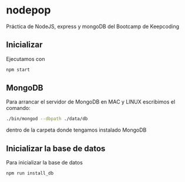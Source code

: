 # nodepop
Práctica de NodeJS, express y mongoDB del Bootcamp de Keepcoding

## Inicializar

Ejecutamos con 
```sh
npm start
```

## MongoDB

Para arrancar el servidor de MongoDB en MAC y LINUX escribimos el comando:
```sh
./bin/mongod --dbpath ./data/db
```
dentro de la carpeta donde tengamos instalado MongoDB
## Inicializar la base de datos

Para inicializar la base de datos

```sh
npm run install_db
```
